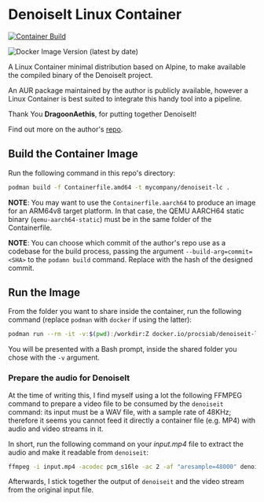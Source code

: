 # DenoiseIt Linux Container

[![Container Build](https://github.com/Procsiab/denoiseit-lc/actions/workflows/build-container-publish-dockerhub.yaml/badge.svg)](https://github.com/Procsiab/denoiseit-lc/actions/workflows/build-container-publish-dockerhub.yaml)

![Docker Image Version (latest by date)](https://img.shields.io/docker/v/procsiab/denoiseit-lc?label=Latest%20tag%20pushed%20on%20Docker%20Hub)

A Linux Container minimal distribution based on Alpine, to make available the compiled binary of the DenoiseIt project.

An AUR package maintained by the author is publicly available, however a Linux Container is best suited to integrate this handy tool into a pipeline.

Thank You **DragoonAethis**, for putting together DenoiseIt!

Find out more on the author's [repo](https://github.com/DragoonAethis/DenoiseIt).

## Build the Container Image

Run the following command in this repo's directory:

```bash
podman build -f Containerfile.amd64 -t mycompany/denoiseit-lc .
```

**NOTE**: You may want to use the `Containerfile.aarch64` to produce an image for an ARM64v8 target platform. In that case, the QEMU AARCH64 static binary (`qemu-aarch64-static`) must be in the same folder of the Containerfile.

**NOTE**: You can choose which commit of the author's repo use as a codebase for the build process, passing the argument `--build-arg=commit=<SHA>` to the `podamn build` command. Replace *<SHAT>* with the hash of the designed commit.

## Run the Image

From the folder you want to share inside the container, run the following command (replace `podman` with `docker` if using the latter):

```bash
podman run --rm -it -v:$(pwd):/workdir:Z docker.io/procsiab/denoiseit-lc:v1.0-amd64
```

You will be presented with a Bash prompt, inside the shared folder you chose with the `-v` argument.

### Prepare the audio for DenoiseIt

At the time of writing this, I find myself using a lot the following FFMPEG command to prepare a video file to be consumed by the `denoiseit` command: its input must be a WAV file, with a sample rate of 48KHz; therefore it seems you cannot feed it directly a container file (e.g. MP4) with audio and video streams in it.

In short, run the following command on your *input.mp4* file to extract the audio and make it readable from `denoiseit`:
```bash
ffmpeg -i input.mp4 -acodec pcm_s16le -ac 2 -af "aresample=48000" denoiseit-input.wav
```

Afterwards, I stick together the output of `denoiseit` and the video stream from the original input file.
